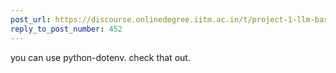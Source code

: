 ```yaml
---
post_url: https://discourse.onlinedegree.iitm.ac.in/t/project-1-llm-based-automation-agent-discussion-thread-tds-jan-2025/164277/453
reply_to_post_number: 452
---
```

you can use python-dotenv. check that out.